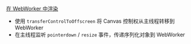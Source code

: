 ---
---

<a href="/zh/guide/lesson-011#rendering-in-webworker">在 WebWorker 中渲染</a>

-   使用 `transferControlToOffscreen` 将 Canvas 控制权从主线程转移到 WebWorker
-   在主线程监听 `pointerdown` / `resize` 事件，传递序列化对象到 WebWorker

<script setup>
import WebWorker from '../../components/WebWorker.vue'
</script>

<WebWorker />
